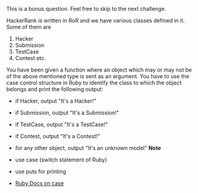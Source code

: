 This is a bonus question. Feel free to skip to the next challenge.

HackerRank is written in RoR and we have various classes defined in it. Some of them are

1. Hacker
2. Submission
3. TestCase
4. Contest
etc.

You have been given a function where an object which may or may not be of the above mentioned type is sent as an argument. You have to use the case control structure in Ruby to identify the class to which the object belongs and print the following output:

- if Hacker, output "It's a Hacker!"
- if Submission, output "It's a Submission!"
- if TestCase, output "It's a TestCase!"
- if Contest, output "It's a Contest!"
- for any other object, output "It's an unknown model"
**Note**

- use case (switch statement of Ruby)
- use puts for printing
- [Ruby Docs on case](https://ruby-doc.org/docs/keywords/1.9/Object.html#method-i-case)